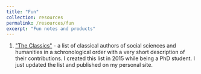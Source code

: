 ```yaml
---
title: "Fun"
collection: resources 
permalink: /resources/fun
excerpt: "Fun notes and products"
---
```


1. ["The Classics"](https://github.com/vardanbarsegyan/vardanbarsegyan.github.io/raw/master/files/the_classics_231215.xlsx) - a list of classical authors of social sciences and humanities in a schronological order with a very short description of their contributions. I created this list in 2015 while being a PhD student. I just updated the list and published on my personal site.
